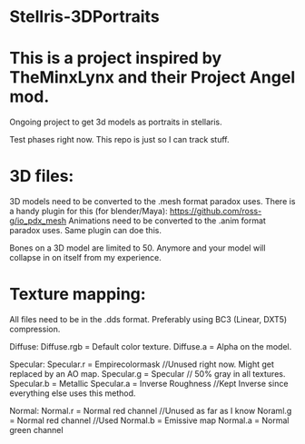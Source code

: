 # Stellris-3DPortraits

# This is a project inspired by TheMinxLynx and their Project Angel mod.

Ongoing project to get 3d models as portraits in stellaris.

Test phases right now. This repo is just so I can track stuff.

# 3D files:
3D models need to be converted to the .mesh format paradox uses. There is a handy plugin for this (for blender/Maya): https://github.com/ross-g/io_pdx_mesh
Animations need to be converted to the .anim format paradox uses. Same plugin can doe this.

Bones on a 3D model are limited to 50. Anymore and your model will collapse in on itself from my experience.

# Texture mapping:
All files need to be in the .dds format. Preferably using BC3 (Linear, DXT5) compression.

Diffuse:
Diffuse.rgb = Default color texture.
Diffuse.a = Alpha on the model.

Specular:
Specular.r = Empirecolormask //Unused right now. Might get replaced by an AO map.
Specular.g = Specular // 50% gray in all textures.
Specular.b = Metallic
Specular.a = Inverse Roughness //Kept Inverse since everything else uses this method.

Normal:
Normal.r = Normal red channel //Unused as far as I know
Noraml.g = Normal red channel //Used
Normal.b = Emissive map
Normal.a = Normal green channel


